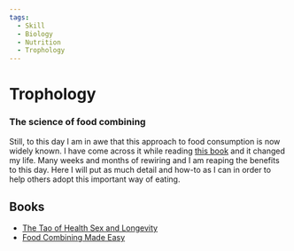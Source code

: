 ```yaml
---
tags:
  - Skill
  - Biology
  - Nutrition
  - Trophology
---
```


# Trophology

### The science of food combining

Still, to this day I am in awe that this approach to food consumption is now widely known.
I have come across it while reading [this book](https://www.amazon.com/Tao-Health-Sex-Longevity/dp/1471136507) and it changed my life.
Many weeks and months of rewiring and I am reaping the benefits to this day.
Here I will put as much detail and how-to as I can in order to help others adopt this important way of eating.

## Books

- [The Tao of Health Sex and Longevity](https://www.amazon.com/Tao-Health-Sex-Longevity/dp/1471136507)
- [Food Combining Made Easy](https://www.amazon.com/Food-Combining-Made-Herbert-Shelton/dp/1570672601)
